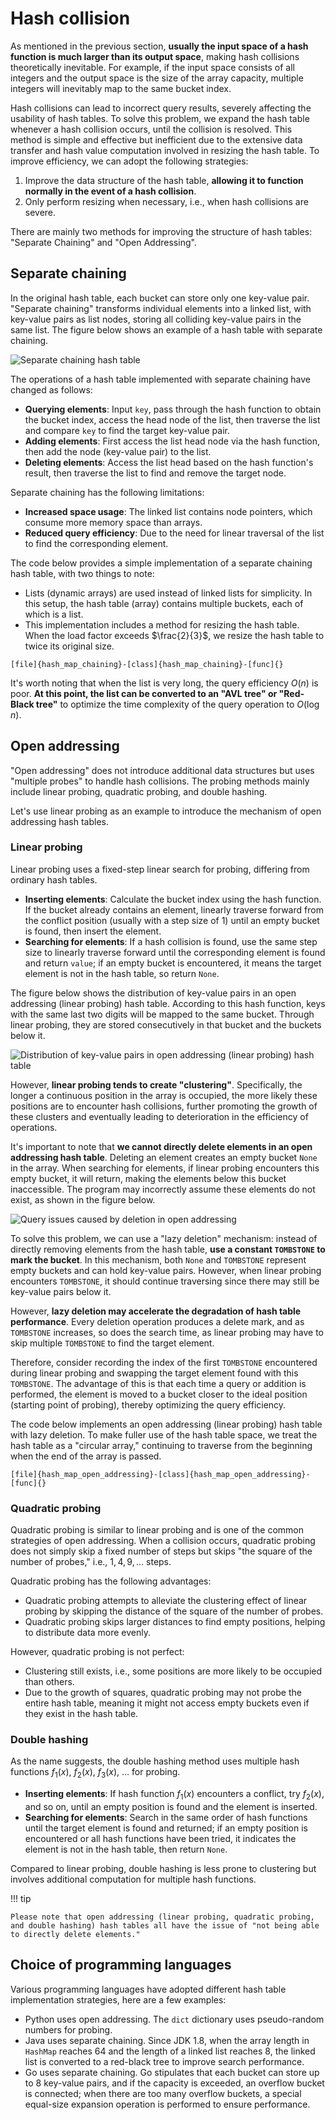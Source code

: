 # Hash collision

As mentioned in the previous section, **usually the input space of a hash function is much larger than its output space**, making hash collisions theoretically inevitable. For example, if the input space consists of all integers and the output space is the size of the array capacity, multiple integers will inevitably map to the same bucket index.

Hash collisions can lead to incorrect query results, severely affecting the usability of hash tables. To solve this problem, we expand the hash table whenever a hash collision occurs, until the collision is resolved. This method is simple and effective but inefficient due to the extensive data transfer and hash value computation involved in resizing the hash table. To improve efficiency, we can adopt the following strategies:

1. Improve the data structure of the hash table, **allowing it to function normally in the event of a hash collision**.
2. Only perform resizing when necessary, i.e., when hash collisions are severe.

There are mainly two methods for improving the structure of hash tables: "Separate Chaining" and "Open Addressing".

## Separate chaining

In the original hash table, each bucket can store only one key-value pair. "Separate chaining" transforms individual elements into a linked list, with key-value pairs as list nodes, storing all colliding key-value pairs in the same list. The figure below shows an example of a hash table with separate chaining.

![Separate chaining hash table](hash_collision.assets/hash_table_chaining.png)

The operations of a hash table implemented with separate chaining have changed as follows:

- **Querying elements**: Input `key`, pass through the hash function to obtain the bucket index, access the head node of the list, then traverse the list and compare `key` to find the target key-value pair.
- **Adding elements**: First access the list head node via the hash function, then add the node (key-value pair) to the list.
- **Deleting elements**: Access the list head based on the hash function's result, then traverse the list to find and remove the target node.

Separate chaining has the following limitations:

- **Increased space usage**: The linked list contains node pointers, which consume more memory space than arrays.
- **Reduced query efficiency**: Due to the need for linear traversal of the list to find the corresponding element.

The code below provides a simple implementation of a separate chaining hash table, with two things to note:

- Lists (dynamic arrays) are used instead of linked lists for simplicity. In this setup, the hash table (array) contains multiple buckets, each of which is a list.
- This implementation includes a method for resizing the hash table. When the load factor exceeds $\frac{2}{3}$, we resize the hash table to twice its original size.

```src
[file]{hash_map_chaining}-[class]{hash_map_chaining}-[func]{}
```

It's worth noting that when the list is very long, the query efficiency $O(n)$ is poor. **At this point, the list can be converted to an "AVL tree" or "Red-Black tree"** to optimize the time complexity of the query operation to $O(\log n)$.

## Open addressing

"Open addressing" does not introduce additional data structures but uses "multiple probes" to handle hash collisions. The probing methods mainly include linear probing, quadratic probing, and double hashing.

Let's use linear probing as an example to introduce the mechanism of open addressing hash tables.

### Linear probing

Linear probing uses a fixed-step linear search for probing, differing from ordinary hash tables.

- **Inserting elements**: Calculate the bucket index using the hash function. If the bucket already contains an element, linearly traverse forward from the conflict position (usually with a step size of $1$) until an empty bucket is found, then insert the element.
- **Searching for elements**: If a hash collision is found, use the same step size to linearly traverse forward until the corresponding element is found and return `value`; if an empty bucket is encountered, it means the target element is not in the hash table, so return `None`.

The figure below shows the distribution of key-value pairs in an open addressing (linear probing) hash table. According to this hash function, keys with the same last two digits will be mapped to the same bucket. Through linear probing, they are stored consecutively in that bucket and the buckets below it.

![Distribution of key-value pairs in open addressing (linear probing) hash table](hash_collision.assets/hash_table_linear_probing.png)

However, **linear probing tends to create "clustering"**. Specifically, the longer a continuous position in the array is occupied, the more likely these positions are to encounter hash collisions, further promoting the growth of these clusters and eventually leading to deterioration in the efficiency of operations.

It's important to note that **we cannot directly delete elements in an open addressing hash table**. Deleting an element creates an empty bucket `None` in the array. When searching for elements, if linear probing encounters this empty bucket, it will return, making the elements below this bucket inaccessible. The program may incorrectly assume these elements do not exist, as shown in the figure below.

![Query issues caused by deletion in open addressing](hash_collision.assets/hash_table_open_addressing_deletion.png)

To solve this problem, we can use a "lazy deletion" mechanism: instead of directly removing elements from the hash table, **use a constant `TOMBSTONE` to mark the bucket**. In this mechanism, both `None` and `TOMBSTONE` represent empty buckets and can hold key-value pairs. However, when linear probing encounters `TOMBSTONE`, it should continue traversing since there may still be key-value pairs below it.

However, **lazy deletion may accelerate the degradation of hash table performance**. Every deletion operation produces a delete mark, and as `TOMBSTONE` increases, so does the search time, as linear probing may have to skip multiple `TOMBSTONE` to find the target element.

Therefore, consider recording the index of the first `TOMBSTONE` encountered during linear probing and swapping the target element found with this `TOMBSTONE`. The advantage of this is that each time a query or addition is performed, the element is moved to a bucket closer to the ideal position (starting point of probing), thereby optimizing the query efficiency.

The code below implements an open addressing (linear probing) hash table with lazy deletion. To make fuller use of the hash table space, we treat the hash table as a "circular array," continuing to traverse from the beginning when the end of the array is passed.

```src
[file]{hash_map_open_addressing}-[class]{hash_map_open_addressing}-[func]{}
```

### Quadratic probing

Quadratic probing is similar to linear probing and is one of the common strategies of open addressing. When a collision occurs, quadratic probing does not simply skip a fixed number of steps but skips "the square of the number of probes," i.e., $1, 4, 9, \dots$ steps.

Quadratic probing has the following advantages:

- Quadratic probing attempts to alleviate the clustering effect of linear probing by skipping the distance of the square of the number of probes.
- Quadratic probing skips larger distances to find empty positions, helping to distribute data more evenly.

However, quadratic probing is not perfect:

- Clustering still exists, i.e., some positions are more likely to be occupied than others.
- Due to the growth of squares, quadratic probing may not probe the entire hash table, meaning it might not access empty buckets even if they exist in the hash table.

### Double hashing

As the name suggests, the double hashing method uses multiple hash functions $f_1(x)$, $f_2(x)$, $f_3(x)$, $\dots$ for probing.

- **Inserting elements**: If hash function $f_1(x)$ encounters a conflict, try $f_2(x)$, and so on, until an empty position is found and the element is inserted.
- **Searching for elements**: Search in the same order of hash functions until the target element is found and returned; if an empty position is encountered or all hash functions have been tried, it indicates the element is not in the hash table, then return `None`.

Compared to linear probing, double hashing is less prone to clustering but involves additional computation for multiple hash functions.

!!! tip

    Please note that open addressing (linear probing, quadratic probing, and double hashing) hash tables all have the issue of "not being able to directly delete elements."

## Choice of programming languages

Various programming languages have adopted different hash table implementation strategies, here are a few examples:

- Python uses open addressing. The `dict` dictionary uses pseudo-random numbers for probing.
- Java uses separate chaining. Since JDK 1.8, when the array length in `HashMap` reaches 64 and the length of a linked list reaches 8, the linked list is converted to a red-black tree to improve search performance.
- Go uses separate chaining. Go stipulates that each bucket can store up to 8 key-value pairs, and if the capacity is exceeded, an overflow bucket is connected; when there are too many overflow buckets, a special equal-size expansion operation is performed to ensure performance.
